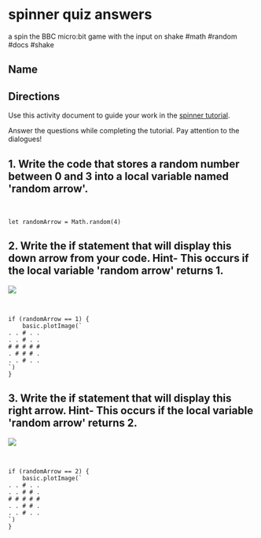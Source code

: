 # spinner quiz answers

a spin the BBC micro:bit game with the input on shake #math #random #docs #shake

## Name

## Directions

Use this activity document to guide your work in the [spinner tutorial](/microbit/lessons/spinner/tutorial).

Answer the questions while completing the tutorial. Pay attention to the dialogues!

## 1. Write the code that stores a random number between 0 and 3 into a local variable named 'random arrow'.

<br/>

```blocks
let randomArrow = Math.random(4)
```

## 2. Write the if statement that will display this down arrow from your code. Hint- This occurs if the local variable 'random arrow' returns 1. 

![](/static/mb/lessons/spinner-0.png)

<br/>

```blocks
if (randomArrow == 1) {
    basic.plotImage(`
. . # . .
. . # . .
# # # # #
. # # # .
. . # . .
`)
}
```

## 3. Write the if statement that will display this right arrow. Hint- This occurs if the local variable 'random arrow' returns 2. 

![](/static/mb/lessons/spinner-1.png)

<br />

```blocks
if (randomArrow == 2) {
    basic.plotImage(`
. . # . .
. . # # .
# # # # #
. . # # .
. . # . .
`)
}
```

